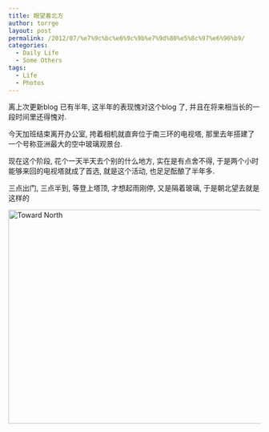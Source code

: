 ```yaml
---
title: 眼望着北方
author: torrge
layout: post
permalink: /2012/07/%e7%9c%bc%e6%9c%9b%e7%9d%80%e5%8c%97%e6%96%b9/
categories:
  - Daily Life
  - Some Others
tags:
  - Life
  - Photos
---
```

离上次更新blog 已有半年, 这半年的表现愧对这个blog 了, 并且在将来相当长的一段时间里还得愧对.

今天加班结束离开办公室, 挎着相机就直奔位于南三环的电视塔, 那里去年搭建了一个号称亚洲最大的空中玻璃观景台.

现在这个阶段, 花个一天半天去个别的什么地方, 实在是有点舍不得, 于是两个小时能够来回的电视塔就成了首选, 就是这个活动, 也足足酝酿了半年多.

三点出门, 三点半到, 等登上塔顶, 才想起雨刚停, 又是隔着玻璃, 于是朝北望去就是这样的

<img class="alignnone" title="Toward North" src="http://i.imgur.com/q8eW5l.jpg" alt="Toward North" width="640" height="427" />